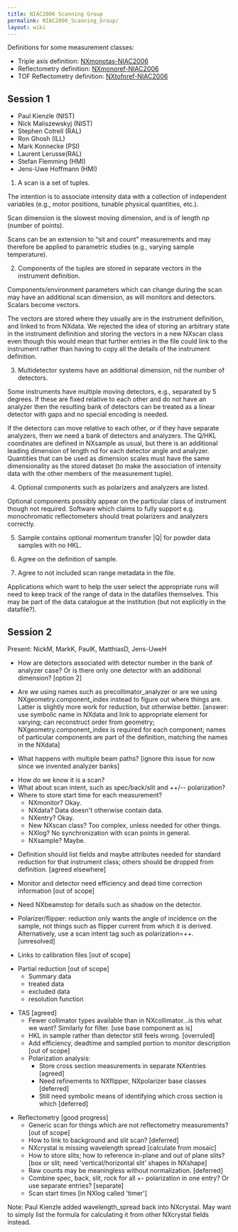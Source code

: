 ```yaml
---
title: NIAC2006 Scanning Group
permalink: NIAC2006_Scanning_Group/
layout: wiki
---
```


Definitions for some measurement classes:

-   Triple axis definition:
    [NXmonotas-NIAC2006](NXmonotas-NIAC2006 "wikilink")
-   Reflectometry definition:
    [NXmonoref-NIAC2006](NXmonoref-NIAC2006 "wikilink")
-   TOF Reflectometry definition:
    [NXtofnref-NIAC2006](NXtofnref-NIAC2006 "wikilink")

Session 1
---------

-   Paul Kienzle (NIST)
-   Nick Maliszewskyj (NIST)
-   Stephen Cotrell (RAL)
-   Ron Ghosh (ILL)
-   Mark Konnecke (PSI)
-   Laurent Lerusse(RAL)
-   Stefan Flemming (HMI)
-   Jens-Uwe Hoffmann (HMI)

1. A scan is a set of tuples.

The intention is to associate intensity data with a collection of
independent variables (e.g., motor positions, tunable physical
quantities, etc.).

Scan dimension is the slowest moving dimension, and is of length np
(number of points).

Scans can be an extension to “sit and count” measurements and may
therefore be applied to parametric studies (e.g., varying sample
temperature).

2. Components of the tuples are stored in separate vectors in the
instrument definition.

Components/environment parameters which can change during the scan may
have an additional scan dimension, as will monitors and detectors.
Scalars become vectors.

The vectors are stored where they usually are in the instrument
definition, and linked to from NXdata. We rejected the idea of storing
an arbitrary state in the instrument definition and storing the vectors
in a new NXscan class even though this would mean that further entries
in the file could link to the instrument rather than having to copy all
the details of the instrument definition.

3. Multidetector systems have an additional dimension, nd the number of
detectors.

Some instruments have multiple moving detectors, e.g., separated by 5
degrees. If these are fixed relative to each other and do not have an
analyzer then the resulting bank of detectors can be treated as a linear
detector with gaps and no special encoding is needed.

If the detectors can move relative to each other, or if they have
separate analyzers, then we need a bank of detectors and analyzers. The
Q/HKL coordinates are defined in NXsample as usual, but there is an
additional leading dimension of length nd for each detector angle and
analyzer. Quantities that can be used as dimension scales must have the
same dimensionality as the stored dataset (to make the association of
intensity data with the other members of the measurement tuple).

4. Optional components such as polarizers and analyzers are listed.

Optional components possibly appear on the particular class of
instrument though not required. Software which claims to fully support
e.g. monochromatic reflectometers should treat polarizers and analyzers
correctly.

5. Sample contains optional momentum transfer |Q| for powder data
samples with no HKL.

6. Agree on the definition of sample.

7. Agree to not included scan range metadata in the file.

Applications which want to help the user select the appropriate runs
will need to keep track of the range of data in the datafiles
themselves. This may be part of the data catalogue at the institution
(but not explicitly in the datafile?).

Session 2
---------

Present: NickM, MarkK, PaulK, MatthiasD, Jens-UweH

-   How are detectors associated with detector number in the bank of
    analyzer case? Or is there only one detector with an additional
    dimension? \[option 2\]

<!-- -->

-   Are we using names such as precollimator\_analyzer or are we using
    NXgeometry.component\_index instead to figure out where things are.
    Latter is slightly more work for reduction, but otherwise better.
    \[answer: use symbolic name in NXdata and link to appropriate
    element for varying; can reconstruct order from geometry;
    NXgeometry.component\_index is required for each component; names of
    particular components are part of the definition, matching the names
    in the NXdata\]

<!-- -->

-   What happens with multiple beam paths? \[ignore this issue for now
    since we invented analyzer banks\]

<!-- -->

-   How do we know it is a scan?
-   What about scan intent, such as spec/back/slit and ++/--
    polarization?
-   Where to store start time for each measurement?
    -   NXmonitor? Okay.
    -   NXdata? Data doesn't otherwise contain data.
    -   NXentry? Okay.
    -   New NXscan class? Too complex, unless needed for other things.
    -   NXlog? No synchronization with scan points in general.
    -   NXsample? Maybe.

<!-- -->

-   Definition should list fields and maybe attributes needed for
    standard reduction for that instrument class; others should be
    dropped from definition. \[agreed elsewhere\]

<!-- -->

-   Monitor and detector need efficiency and dead time correction
    information \[out of scope\]

<!-- -->

-   Need NXbeamstop for details such as shadow on the detector.

<!-- -->

-   Polarizer/flipper: reduction only wants the angle of incidence on
    the sample, not things such as flipper current from which it is
    derived. Alternatively, use a scan intent tag such as
    polarization=++. \[unresolved\]

<!-- -->

-   Links to calibration files \[out of scope\]

<!-- -->

-   Partial reduction \[out of scope\]
    -   Summary data
    -   treated data
    -   excluded data
    -   resolution function

<!-- -->

-   TAS \[agreed\]
    -   Fewer collimator types available than in NXcollimator...is this
        what we want? Similarly for filter. \[use base component as is\]
    -   HKL in sample rather than detector still feels wrong.
        \[overruled\]
    -   Add efficiency, deadtime and sampled portion to monitor
        description \[out of scope\]
    -   Polarization analysis:
        -   Store cross section measurements in separate NXentries
            \[agreed\]
        -   Need refinements to NXflipper, NXpolarizer base classes
            \[deferred\]
        -   Still need symbolic means of identifying which cross section
            is which \[deferred\]

<!-- -->

-   Reflectometry \[good progress\]
    -   Generic scan for things which are not reflectometry
        measurements? \[out of scope\]
    -   How to link to background and slit scan? \[deferred\]
    -   NXcrystal is missing wavelength spread \[calculate from mosaic\]
    -   How to store slits; how to reference in-plane and out of plane
        slits? \[box or slit; need 'vertical/horizontal slit' shapes in
        NXshape\]
    -   Raw counts may be meaningless without normalization.
        \[deferred\]
    -   Combine spec, back, slit, rock for all +- polarization in one
        entry? Or use separate entries? \[separate\]
    -   Scan start times \[in NXlog called 'timer'\]

Note: Paul Kienzle added wavelength\_spread back into NXcrystal. May
want to simply list the formula for calculating it from other NXcrystal
fields instead.
